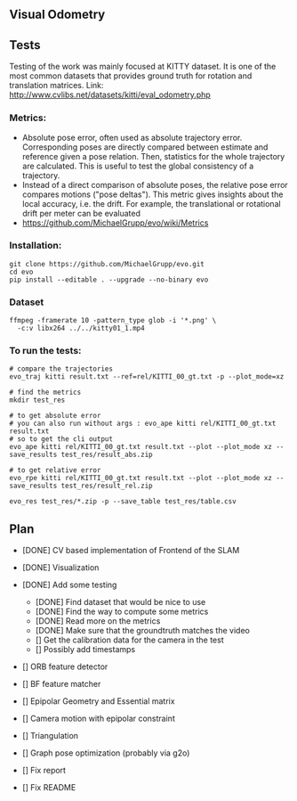 ## Visual Odometry

## Tests

Testing of the work was mainly focused at KITTY dataset. It is one of the most common datasets that provides ground truth for rotation and translation matrices.
Link: http://www.cvlibs.net/datasets/kitti/eval_odometry.php

### Metrics:
- Absolute pose error, often used as absolute trajectory error. Corresponding poses are directly compared between estimate and reference given a pose relation. Then, statistics for the whole trajectory are calculated. This is useful to test the global consistency of a trajectory.
- Instead of a direct comparison of absolute poses, the relative pose error compares motions ("pose deltas"). This metric gives insights about the local accuracy, i.e. the drift. For example, the translational or rotational drift per meter can be evaluated 
- https://github.com/MichaelGrupp/evo/wiki/Metrics

### Installation:
```shell
git clone https://github.com/MichaelGrupp/evo.git
cd evo
pip install --editable . --upgrade --no-binary evo
```

### Dataset

```shell
ffmpeg -framerate 10 -pattern_type glob -i '*.png' \
  -c:v libx264 ../../kitty01_1.mp4
```

### To run the tests:
```shell
# compare the trajectories
evo_traj kitti result.txt --ref=rel/KITTI_00_gt.txt -p --plot_mode=xz

# find the metrics
mkdir test_res

# to get absolute error
# you can also run without args : evo_ape kitti rel/KITTI_00_gt.txt result.txt
# so to get the cli output
evo_ape kitti rel/KITTI_00_gt.txt result.txt --plot --plot_mode xz --save_results test_res/result_abs.zip

# to get relative error
evo_rpe kitti rel/KITTI_00_gt.txt result.txt --plot --plot_mode xz --save_results test_res/result_rel.zip

evo_res test_res/*.zip -p --save_table test_res/table.csv
```

## Plan
- [DONE] CV based implementation of Frontend of the SLAM
- [DONE] Visualization
- [DONE] Add some testing
  - [DONE] Find dataset that would be nice to use
  - [DONE] Find the way to compute some metrics
  - [DONE] Read more on the metrics
  - [DONE] Make sure that the groundtruth matches the video
  - [] Get the calibration data for the camera in the test
  - [] Possibly add timestamps
- [] ORB feature detector
- [] BF feature matcher
- [] Epipolar Geometry and Essential matrix
- [] Camera motion with epipolar constraint
- [] Triangulation
- [] Graph pose optimization (probably via g2o)

- [] Fix report
- [] Fix README

